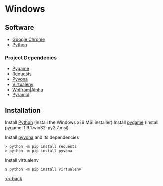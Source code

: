 # Windows

## Software
- [Google Chrome](https://www.google.com/chrome/)
- [Python](https://www.python.org/downloads/release/python-2712/)

### Project Dependecies
- [Pygame](http://www.pygame.org/download.shtml)
- [Requests](http://docs.python-requests.org/en/master/)
- [Pyvona](https://pypi.python.org/pypi/pyvona/)
- [Virtualenv](https://virtualenv.pypa.io/en/stable/)
- [Wolfram|Alpha](https://pypi.python.org/pypi/wolframalpha)
- [Pyramid](https://trypyramid.com/)

## Installation

Install [Python](https://www.python.org/downloads/release/python-2712/) (install the Windows x86 MSI installer)
Install [pygame](http://www.pygame.org/download.shtml) (install pygame-1.9.1.win32-py2.7.msi)


Install [pyvona](https://github.com/zbears/pyvona) and its dependencies

    > python -m pip install requests
    > python -m pip install pyvona

Install virtualenv

    $ python -m pip install virtualenv

[<< back](../../../#usage)
